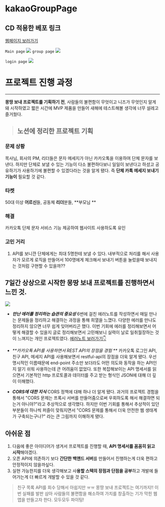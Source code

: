 # kakaoGroupPage

## CD 적용한 베포 링크
[웹페이지 보러가기](https://codyman0.github.io/kakaoGroupPage/)


`Main page`
![](https://velog.velcdn.com/images/sharphand1/post/feb4b818-6b68-44e3-a546-2a6c4af23e98/image.png)
`group page`
![](https://velog.velcdn.com/images/sharphand1/post/cf53fc6a-b96f-430d-b05d-5796d1f49776/image.png)

`login page`
![](https://velog.velcdn.com/images/sharphand1/post/46eab6d0-747a-4ccd-8e7e-1f45f3ceae1b/image.png)



# 프로젝트 진행 과정 



---
**몽땅 보내 프로젝트를 기획하기 전**, 사람들의 불편함이 무엇이고 니즈가 무엇인지 알게 돼 시작하였고 짧은 시간에 MVP 제품을 만들어 새해에 테스트해볼 생각에 너무 설레고 즐거웠다. 


> ## 노션에 정리한 프로젝트 기획
### 문제 상황
목사님, 회사의 PM, 리더들은 문자 메세지가 아닌 카카오톡을 이용하여 단체 문자를 보낸다. 하지만 단체로 보낼 수 있는 기능이 다소 불편하다보니 일일이 보낸다고 하셨고 공유하기가 사용하기에 불편할 수 있겠다라는 것을 알게 됐다. 즉 **단체 카톡 메세지 보내기 기능이** 필요할 것 같다.
### 타켓
50대 이상 **어르신**들,  공동체 **리더**분들, **부모님 **
### 해결 
카카오톡 단체 문자 서비스 기능 제공하여 웹사이트 사용하도록 유인
### 고민 거리 
1. API를 보니깐 단체에게는 최대 5명한테 보낼 수 있다. 내부적으로 처리를 해서 사용자가 모르게 로직을 만들어서 100명에게 체크해서 보내기 버튼을 눌렀을때 보내지는 것처럼 구현할 수 있을까?? 

## 7일간 상상으로 시작한 몽땅 보내 프로젝트를 진행하면서 느낀 것.
![](https://velog.velcdn.com/images/sharphand1/post/5ad9c42a-0a07-44ac-b9c9-aa8457c53c2a/image.jpeg)

- _**만난 에러를 정리하는 습관의 중요성**_
6번에 걸친 에러노트를 작성하면서 매일 만나는 문제들을 정리하고 해결하는 과정을 통해 희열을 느꼈다. 다양한 에러를 만나도 정리하지 않으면 너무 쉽게 잊어버리곤 했다. 이번 기회에 에러를 정리해보면서 어떻게 해결할 수 있을지 글로 정리해보면서 고민해보니 실력이 날로 일취월장하는 것이 느껴지는 개인 프로젝트였다. 
[에러노트 보러가기👇](https://velog.io/@sharphand1?tag=%EC%97%90%EB%9F%AC%EB%85%B8%ED%8A%B8)

- _**카카오톡 API를 사용하면서 REST API의 장점을 경험 **_
카카오톡 로그인 API, 친구 API, 메세지 API를 사용해보면서 restful-api의 장점을 더욱 알게 됐다. 우선 명시적인 이름때문에 end-point 주소만 보더라도 어떤 의도와 동작을 하는 API인지 알기 쉬워 사용하는데 큰 어려움이 없었다. 또한 복잡해보이는 API 명세서를 읽으면서 기본적인 http 프로토콜과 데이터를 주고 받는 형식인 JSON에 대해 더 깊이 이해했다. 

- _**CORS에 대한 지식**_
CORS 정책에 대해 하나 더 알게 됐다. 과거의 프로젝트 경험을 통해서 "CORS 문제는 프록시 서버를 만들어줌으로써 우회하도록 해서 해결하면 되는거 아니야?"라고 추상적으로 생각했다. 하지만 이번 기회를 통해서 추상적이 있던 부분들이 하나씩 퍼즐이 맞춰지면서 "CORS 문제를 통해서 더욱 안전한 웹 생태계가 구축되는구나?" 라는 큰 그림까지 이해하게 됐다.



## 아쉬운 점
1. 다음에 좋은 아이디어가 생겨서 프로젝트를 진행할 때, **API 명세서를 꼼꼼히 읽고 시작**해야겠다. 
2. 오픈 API에 의존하기 보다 **간단한 백앤드 서버**를 만들어서 진행하는게 더욱 편하고 안정적이지 않을까싶다.
3. 실현 가능한지를 더욱 생각해보고 사**용할 스텍의 장점과 단점을 공부**하고 개발에 들어가는게 더 빠르게 개발할 수 있을 것 같다. 


> 친구 목록 API를 회수 당해서 아쉽지만 ㅠㅠ 몽땅 보내 프로젝트는 여기까지!! 이번 실패를 발판 삼아 사람들의 불편함을 해소하여 가치를 창출하는 기가 막힌 웹앱을 만들고자 한다. 모두모두 파이팅! 


